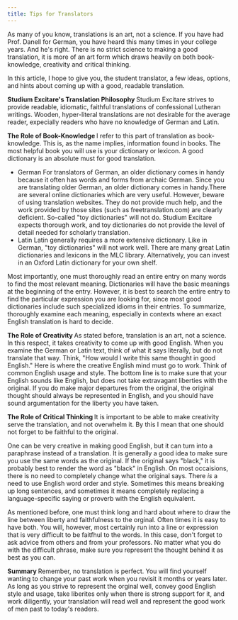 ```yaml
---
title: Tips for Translators
---
```


As many of you know, translations is an art, not a science. If you have had Prof. Danell for German, you have heard this many times in your college years. And he's right. There is no strict science to making a good translation, it is more of an art form which draws heavily on both book-knowledge, creativity and critical thinking.

In this article, I hope to give you, the student translator, a few ideas, options, and hints about coming up with a good, readable translation.

<strong>Studium Excitare's Translation Philosophy
</strong>Studium Excitare strives to provide readable, idiomatic, faithful translations of confessional Lutheran writings. Wooden, hyper-literal translations are not desirable for the average reader, expecially readers who have no knowledge of German and Latin.

<strong>The Role of Book-Knowledge
</strong>I refer to this part of translation as book-knowledge. This is, as the name implies, information found in books. The most helpful book you will use is your dictionary or lexicon. A good dictionary is an absolute must for good translation.
<ul>
	<li>German
For translators of German, an older dictionary comes in handy because it often has words and forms from archaic German. Since you are translating older German, an older dictionary comes in handy.There are several online dictionaries which are very useful. However, beware of using translation websites. They do not provide much help, and the work provided by those sites (such as freetranslation.com) are clearly deficient. So-called "toy dictionaries" will not do. Studium Excitare expects thorough work, and toy dictionaries do not provide the level of detail needed for scholarly translation.</li>
	<li>Latin
Latin generally requires a more extensive dictionary. Like in German, "toy dictionaries" will not work well. There are many great Latin dictionaries and lexicons in the MLC library. Alternatively, you can invest in an Oxford Latin dictionary for your own shelf.</li>
</ul>
Most importantly, one must thoroughly read an entire entry on many words to find the most relevant meaning. Dictionaries will have the basic meanings at the beginning of the entry. However, it is best to search the entire entry to find the particular expression you are looking for, since most good dictionaries include such specialized idioms in their entries. To summarize, thoroughly examine each meaning, especially in contexts where an exact English translation is hard to decide.

<strong>The Role of Creativity
</strong>As stated before, translation is an art, not a science. In this respect, it takes creativity to come up with good English. When you examine the German or Latin text, think of what it says literally, but do not translate that way. Think, "How would I write this same thought in good English." Here is where the creative English mind must go to work. Think of common English usage and style.
The bottom line is to make sure that your English sounds like English, but does not take extravagant liberties with the original. If you do make major departures from the original, the original thought should always be represented in English, and you should have sound argumentation for the liberty you have taken.

<strong>The Role of Critical Thinking
</strong>It is important to be able to make creativity serve the translation, and not overwhelm it. By this I mean that one should not forget to be faithful to the original.

One can be very creative in making good English, but it can turn into a paraphrase instead of a translation. It is generally a good idea to make sure you use the same words as the original. If the original says "black," it is probably best to render the word as "black" in English. On most occaisions, there is no need to completely change what the original says. There <em>is</em> a need to use English word order and style. Sometimes this means breaking up long sentences, and sometimes it means completely replacing a language-specific saying or proverb with the English equivalent.

As mentioned before, one must think long and hard about where to draw the line between liberty and faithfulness to the orginal. Often times it is easy to have both. You will, however, most certainly run into a line or expression that is very difficult to be faitfhul to the words. In this case, don't forget to ask advice from others and from your professors. No matter what you do with the difficult phrase, make sure you represent the thought behind it as best as you can.

<strong>Summary
</strong>Remember, no translation is perfect. You will find yourself wanting to change your past work when you revisit it months or years later. As long as you strive to represent the orginal well, convey good English style and usage, take liberites only when there is strong support for it, and work diligently, your translation will read well and represent the good work of men past to today's readers.